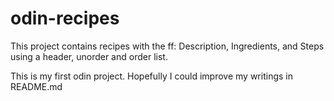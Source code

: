 # odin-recipes
This project contains recipes with the ff:
Description, Ingredients, and Steps
using a header, unorder and order list.

This is my first odin project. Hopefully I could
improve my writings in README.md 